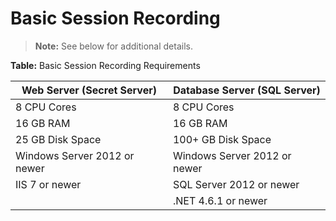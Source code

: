 [title]: # (Basic Session Recording)
[tags]: # (Session Recording)
[priority]: # (1000)

# Basic Session Recording

> **Note:** See below for additional details.

**Table:** Basic Session Recording Requirements

| Web Server (Secret Server)   | Database Server (SQL Server) |
| ---------------------------- | ---------------------------- |
| 8 CPU Cores                  | 8 CPU Cores                  |
| 16 GB RAM                    | 16 GB RAM                    |
| 25 GB Disk Space             | 100+ GB Disk Space           |
| Windows Server 2012 or newer | Windows Server 2012 or newer |
| IIS 7 or newer               | SQL Server 2012 or newer     |
|                              | .NET 4.6.1 or newer          |
